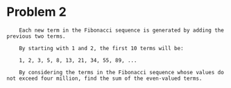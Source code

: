 # Problem 2 



        Each new term in the Fibonacci sequence is generated by adding the previous two terms. 
        
        By starting with 1 and 2, the first 10 terms will be:

        1, 2, 3, 5, 8, 13, 21, 34, 55, 89, ...

        By considering the terms in the Fibonacci sequence whose values do not exceed four million, find the sum of the even-valued terms.
